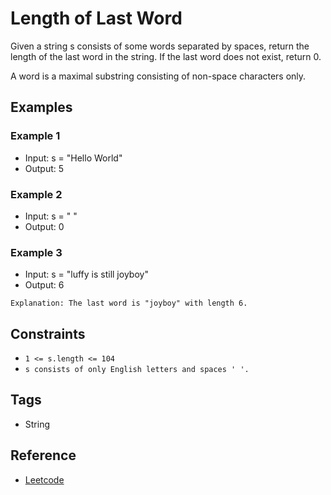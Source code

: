 # Length of Last Word

Given a string s consists of some words separated by spaces, return the length
of the last word in the string. If the last word does not exist, return 0.

A word is a maximal substring consisting of non-space characters only.

## Examples
### Example 1

- Input: s = "Hello World"
- Output: 5


### Example 2

- Input: s = " "
- Output: 0

### Example 3

- Input: s = "luffy is still joyboy"
- Output: 6

```
Explanation: The last word is "joyboy" with length 6.
```

## Constraints

- `1 <= s.length <= 104`
- `s consists of only English letters and spaces ' '.`


## Tags
- String

## Reference
- [Leetcode](https://leetcode.com/problems/length-of-last-word/)